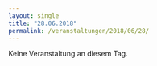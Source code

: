 ```yaml
---
layout: single
title: "28.06.2018"
permalink: /veranstaltungen/2018/06/28/
---
```


Keine Veranstaltung an diesem Tag.
